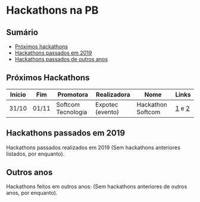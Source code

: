 # Hackathons na PB

## Sumário
- [Próximos hackathons](#próximos-hackathons)
- [Hackathons passados em 2019](#hackathons-passados-em-2019)
- [Hackathons passados de outros anos](#outros-anos)

## Próximos Hackathons
| Início | Fim | Promotora | Realizadora | Nome | Links |
| ------ | --- | --------- | ----------- | ---- | ----- |
| 31/10 | 01/11 | Softcom Tecnologia | Expotec (evento) | Hackathon Softcom | [1](https://www.sympla.com.br/hackathon--softcom__672556) e [2](http://www.softcomtecnologia.com.br/uploads/2019/10/07/5d9b3be4d9311.edital-softcom-hackathon.pdf)|

## Hackathons passados em 2019
Hackathons passados realizados em 2019
(Sem hackathons anteriores listados, por enquanto).

## Outros anos
Hackathons feitos em outros anos:
(Sem hackathons anteriores de outros anos, por enquanto).
